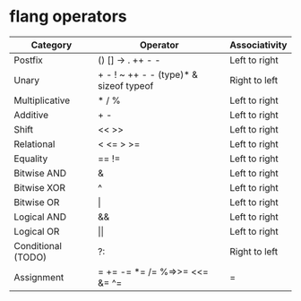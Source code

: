 # flang operators

| Category | Operator | Associativity |
|---|---|---|
| Postfix | () [] -&gt; . ++ - - | Left to right |
| Unary | +  -  !  ~  ++  - -  (type)* &amp; sizeof typeof | Right to left |
| Multiplicative | *  /  % | Left to right |
| Additive | +  - | Left to right |
| Shift | &lt;&lt; &gt;&gt; | Left to right |
| Relational | &lt; &lt;=  &gt; &gt;= | Left to right |
| Equality | ==  != | Left to right |
| Bitwise AND | &amp; | Left to right |
| Bitwise XOR | ^ | Left to right |
| Bitwise OR | \| | Left to right |
| Logical AND | &amp;&amp; | Left to right |
| Logical OR | \|\| | Left to right |
| Conditional (TODO) | ?: | Right to left |
| Assignment | =  +=  -=  *=  /=  %=&gt;&gt;=  &lt;&lt;=  &amp;=  ^= |= | Right to left |
